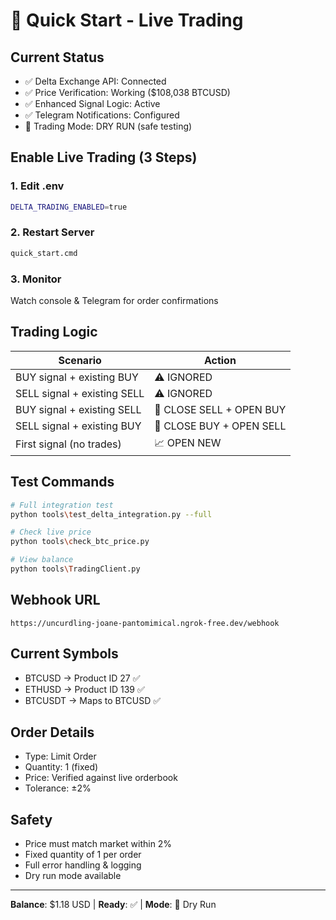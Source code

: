 # 🚀 Quick Start - Live Trading

## Current Status
- ✅ Delta Exchange API: Connected
- ✅ Price Verification: Working ($108,038 BTCUSD)
- ✅ Enhanced Signal Logic: Active
- ✅ Telegram Notifications: Configured
- 🔧 Trading Mode: DRY RUN (safe testing)

## Enable Live Trading (3 Steps)

### 1. Edit .env
```bash
DELTA_TRADING_ENABLED=true
```

### 2. Restart Server
```bash
quick_start.cmd
```

### 3. Monitor
Watch console & Telegram for order confirmations

## Trading Logic

| Scenario | Action |
|----------|--------|
| BUY signal + existing BUY | ⚠️ IGNORED |
| SELL signal + existing SELL | ⚠️ IGNORED |
| BUY signal + existing SELL | 🔄 CLOSE SELL + OPEN BUY |
| SELL signal + existing BUY | 🔄 CLOSE BUY + OPEN SELL |
| First signal (no trades) | 📈 OPEN NEW |

## Test Commands
```bash
# Full integration test
python tools\test_delta_integration.py --full

# Check live price
python tools\check_btc_price.py

# View balance
python tools\TradingClient.py
```

## Webhook URL
```
https://uncurdling-joane-pantomimical.ngrok-free.dev/webhook
```

## Current Symbols
- BTCUSD → Product ID 27 ✅
- ETHUSD → Product ID 139 ✅
- BTCUSDT → Maps to BTCUSD ✅

## Order Details
- Type: Limit Order
- Quantity: 1 (fixed)
- Price: Verified against live orderbook
- Tolerance: ±2%

## Safety
- Price must match market within 2%
- Fixed quantity of 1 per order
- Full error handling & logging
- Dry run mode available

---
**Balance**: $1.18 USD | **Ready**: ✅ | **Mode**: 🔧 Dry Run
